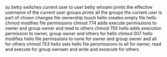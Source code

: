 su betty switches current user to user betty
whoami prints the effective username of the current user
groups prints all the groups the current user is part of
chown changes file ownership
touch hello creates empty file hello
chmod modifies file permissions
chmod 774 adds execute permissions to owner and group owner and read to others
chmod 755 hello adds execution permission to owner, group owner and others for hello
chmod 007 hello modifies hello file permissions to none for owner and group owner and all for others
chmod 753 hello sets hello file persmissions to all for owner, read and execute for group ownwer and write and excecute for others
